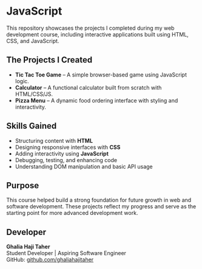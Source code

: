 # JavaScript

This repository showcases the projects I completed during my web development course, including interactive applications built using HTML, CSS, and JavaScript.

## The Projects I Created
- **Tic Tac Toe Game** – A simple browser-based game using JavaScript logic.
- **Calculator** – A functional calculator built from scratch with HTML/CSS/JS.
- **Pizza Menu** – A dynamic food ordering interface with styling and interactivity.

## Skills Gained
- Structuring content with **HTML**
- Designing responsive interfaces with **CSS**
- Adding interactivity using **JavaScript**
- Debugging, testing, and enhancing code
- Understanding DOM manipulation and basic API usage

## Purpose

This course helped build a strong foundation for future growth in web and software development. These projects reflect my progress and serve as the starting point for more advanced development work.

## Developer

**Ghalia Haji Taher**  
Student Developer | Aspiring Software Engineer  
GitHub: [github.com/ghaliahajitaher](https://github.com/ghaliahajitaher)
